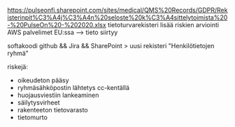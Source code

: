 

https://pulseonfi.sharepoint.com/sites/medical/QMS%20Records/GDPR/Rekisterinpit%C3%A4j%C3%A4n%20seloste%20k%C3%A4sittelytoimista%20-%20PulseOn%20-%202020.xlsx
tietoturvarekisteri lisää riskien arviointi
AWS palvelimet EU:ssa --> tieto siirtyy

softakoodi github && Jira && SharePoint > uusi rekisteri "Henkilötietojen ryhmä"


riskejä:
- oikeudeton pääsy
- ryhmäsähköpostin lähtetys cc-kentällä
- huojausviestiin lankeaminen
- säilytysvirheet
- rakenteeton tietovarasto
- tietomurto